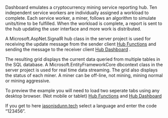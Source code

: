 Dashboard emulates a cryptocurrency mining service reporting hub. Ten independent service workers are individually assigned a workload to complete.  Each service worker, a miner, follows an algorithm to simulate units/time to be fulfilled.  When the workload is complete, a report is sent to the hub updating the user interface and more work is distributed. 

A Microsoft.AspNet.SignalR hub class in the server project is used for receiving the update message from the sender client [Hub Functions](http://jasonisdunn.tech/send) and sending the message to the receiver client [Hub Dashboard](http://jasonisdunn.tech/raw/?) .

The resulting grid displays the current data queried from multiple tables in the SQL database. A Microsoft.EntityFrameworkCore dbcontext class in the server project is used for real time data streaming. The grid also displays the status of each miner. A miner can be off-line, not mining, mining normal or mining aggressive. 

To preview the example you will need to load two seperate tabs using any desktop browser. (Not mobile or tablet)
[Hub Functions](http://jasonisdunn.tech/send) and [Hub Dashboard](http://jasonisdunn.tech/raw/?)

If you get to here [jasonisdunn.tech](http://jasonisdunn.tech) select a language and enter the code “123456”. 
